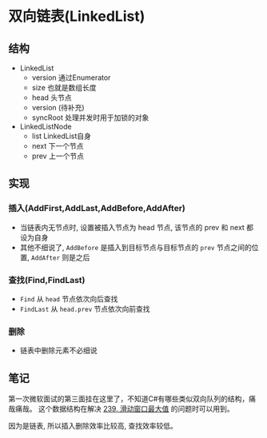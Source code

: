 # 双向链表(LinkedList)
## 结构
* LinkedList
  * version 通过Enumerator
  * size 也就是数组长度
  * head 头节点
  * version (待补充)
  * syncRoot 处理并发时用于加锁的对象
* LinkedListNode
  * list LinkedList自身
  * next 下一个节点
  * prev 上一个节点

## 实现
### 插入(AddFirst,AddLast,AddBefore,AddAfter)
*  当链表内无节点时, 设置被插入节点为 head 节点, 该节点的 prev 和 next 都设为自身
*  其他不细说了, `AddBefore` 是插入到目标节点与目标节点的 `prev` 节点之间的位置, `AddAfter` 则是之后

### 查找(Find,FindLast)
* `Find` 从 `head` 节点依次向后查找
* `FindLast` 从 `head.prev` 节点依次向前查找

### 删除
* 链表中删除元素不必细说

## 笔记
第一次微软面试的第三面挂在这里了，不知道C#有哪些类似双向队列的结构，痛哉痛哉。
这个数据结构在解决 [239. 滑动窗口最大值](https://leetcode-cn.com/problems/sliding-window-maximum/) 的问题时可以用到。

因为是链表, 所以插入删除效率比较高, 查找效率较低。
